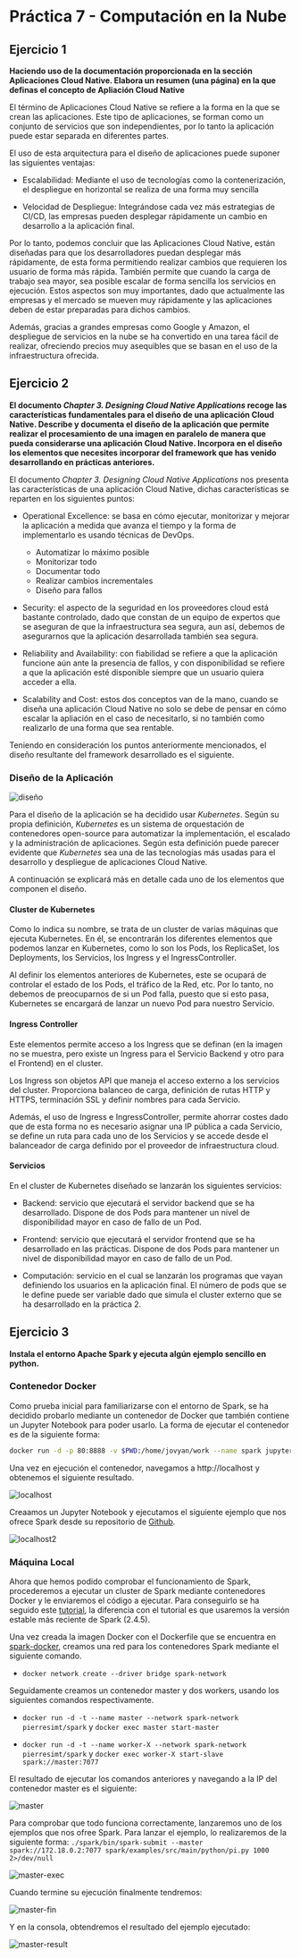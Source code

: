 # Práctica 7 - Computación en la Nube

## Ejercicio 1 

**Haciendo uso de la documentación proporcionada en la sección Aplicaciones Cloud Native. Elabora un resumen (una página) en la que definas el concepto de Apliación Cloud Native**

El término de Aplicaciones Cloud Native se refiere a la forma en la que se crean las aplicaciones. Este tipo de aplicaciones, se forman como un conjunto de servicios que son independientes, por lo tanto la aplicación puede estar separada en diferentes partes.

El uso de esta arquitectura para el diseño de aplicaciones puede suponer las siguientes ventajas:

* Escalabilidad: Mediante el uso de tecnologías como la contenerización, el despliegue en horizontal se realiza de una forma muy sencilla

* Velocidad de Despliegue: Integrándose cada vez más estrategias de CI/CD, las empresas pueden desplegar rápidamente un cambio en desarrollo a la aplicación final. 

Por lo tanto, podemos concluir que las Aplicaciones Cloud Native, están diseñadas para que los desarrolladores puedan desplegar más rápidamente, de esta forma permitiendo realizar cambios que requieren los usuario de forma más rápida. También permite que cuando la carga de trabajo sea mayor, sea posible escalar de forma sencilla los servicios en ejecución. Estos aspectos son muy importantes, dado que actualmente las empresas y el mercado se mueven muy rápidamente y las aplicaciones deben de estar preparadas para dichos cambios.

Además, gracias a grandes empresas como Google y Amazon, el despliegue de servicios en la nube se ha convertido en una tarea fácil de realizar, ofreciendo precios muy asequibles que se basan en el uso de la infraestructura ofrecida.

## Ejercicio 2

**El documento *Chapter 3. Designing Cloud Native Applications* recoge las características fundamentales para el diseño de una aplicación Cloud Native. Describe y documenta el diseño de la aplicación que permite realizar el procesamiento de una imagen en paralelo de manera que pueda considerarse una aplicación Cloud Native. Incorpora en el diseño los elementos que necesites incorporar del framework que has venido desarrollando en prácticas anteriores.**

El documento *Chapter 3. Designing Cloud Native Applications* nos presenta las características de una aplicación Cloud Native, dichas características se reparten en los siguientes puntos:

* Operational Excellence: se basa en cómo ejecutar, monitorizar y mejorar la aplicación a medida que avanza el tiempo y la forma de implementarlo es usando técnicas de DevOps.
    - Automatizar lo máximo posible
    - Monitorizar todo
    - Documentar todo
    - Realizar cambios incrementales
    - Diseño para fallos

* Security: el aspecto de la seguridad en los proveedores cloud está bastante controlado, dado que constan de un equipo de expertos que se aseguran de que la infraestructura sea segura, aun así, debemos de asegurarnos que la aplicación desarrollada también sea segura.

* Reliability and Availability: con fiabilidad se refiere a que la aplicación funcione aún ante la presencia de fallos, y con disponibilidad se refiere a que la aplicación esté disponible siempre que un usuario quiera acceder a ella.

* Scalability and Cost: estos dos conceptos van de la mano, cuando se diseña una aplicación Cloud Native no solo se debe de pensar en cómo escalar la apliación en el caso de necesitarlo, si no también como realizarlo de una forma que sea rentable.

Teniendo en consideración los puntos anteriormente mencionados, el diseño resultante del framework desarrollado es el siguiente.

### Diseño de la Aplicación

![diseño](doc/disenio.png)

Para el diseño de la aplicación se ha decidido usar *Kubernetes*. Según su propia definición, *Kubernetes* es un sistema de orquestación de contenedores open-source para automatizar la implementación, el escalado y la administración de aplicaciones. Según esta definición puede parecer evidente que *Kubernetes* sea una de las tecnologías más usadas para el desarrollo y despliegue de aplicaciones Cloud Native.

A continuación se explicará más en detalle cada uno de los elementos que componen el diseño.

#### Cluster de Kubernetes

Como lo indica su nombre, se trata de un cluster de varias máquinas que ejecuta Kubernetes. En él, se encontrarán los diferentes elementos que podemos lanzar en Kubernetes, como lo son los Pods, los ReplicaSet, los Deployments, los Servicios, los Ingress y el IngressController.

Al definir los elementos anteriores de Kubernetes, este se ocupará de controlar el estado de los Pods, el tráfico de la Red, etc. Por lo tanto, no debemos de preocuparnos de si un Pod falla, puesto que si esto pasa, Kubernetes se encargará de lanzar un nuevo Pod para nuestro Servicio.

#### Ingress Controller

Este elementos permite acceso a los Ingress que se definan (en la imagen no se muestra, pero existe un Ingress para el Servicio Backend y otro para el Frontend) en el cluster. 

Los Ingress son objetos API que maneja el acceso externo a los servicios del cluster. Proporciona balanceo de carga, definición de rutas HTTP y HTTPS, terminación SSL y definir nombres para cada Servicio.

Además, el uso de Ingress e IngressController, permite ahorrar costes dado que de esta forma no es necesario asignar una IP pública a cada Servicio, se define un ruta para cada uno de los Servicios y se accede desde el balanceador de carga definido por el proveedor de infraestructura cloud.

#### Servicios

En el cluster de Kubernetes diseñado se lanzarán los siguientes servicios:

* Backend: servicio que ejecutará el servidor backend que se ha desarrollado. Dispone de dos Pods para mantener un nivel de disponibilidad mayor en caso de fallo de un Pod.

* Frontend: servicio que ejecutará el servidor frontend que se ha desarrollado en las prácticas. Dispone de dos Pods para mantener un nivel de disponibilidad mayor en caso de fallo de un Pod.

* Computación: servicio en el cual se lanzarán los programas que vayan definiendo los usuarios en la aplicación final. El número de pods que se le define puede ser variable dado que simula el cluster externo que se ha desarrollado en la práctica 2.

## Ejercicio 3

**Instala el entorno Apache Spark y ejecuta algún ejemplo sencillo en python.**

### Contenedor Docker

Como prueba inicial para familiarizarse con el entorno de Spark, se ha decidido probarlo mediante un contenedor de Docker que también contiene un Jupyter Notebook para poder usarlo. La forma de ejecutar el contenedor es de la siguiente forma:

```sh
docker run -d -p 80:8888 -v $PWD:/home/jovyan/work --name spark jupyter/pyspark-notebook
```

Una vez en ejecución el contenedor, navegamos a http://localhost y obtenemos el siguiente resultado.

![localhost](doc/localhost_1.png)

Creaamos un Jupyter Notebook y ejecutamos el siguiente ejemplo que nos ofrece Spark desde su repositorio de [Github](https://github.com/apache/spark/blob/master/examples/src/main/python/ml/kmeans_example.py).

![localhost2](doc/localhost_2.png)

### Máquina Local

Ahora que hemos podido comprobar el funcionamiento de Spark, procederemos a ejecutar un cluster de Spark mediante contenedores Docker y le enviaremos el código a ejecutar. Para conseguirlo se ha seguido este [tutorial](https://medium.com/@thiagolcmelo/submitting-a-python-job-to-apache-spark-on-docker-b2bd19593a06), la diferencia con el tutorial es que usaremos la versión estable más reciente de Spark (2.4.5).

Una vez creada la imagen Docker con el Dockerfile que se encuentra en [spark-docker](spark-docker/Dockerfile), creamos una red para los contenedores Spark mediante el siguiente comando.

* `docker network create --driver bridge spark-network`

Seguidamente creamos un contenedor master y dos workers, usando los siguientes comandos respectivamente.

* `docker run -d -t --name master --network spark-network pierresimt/spark`
y `docker exec master start-master` 

* `docker run -d -t --name worker-X --network spark-network pierresimt/spark`
y `docker exec worker-X start-slave spark://master:7077`

El resultado de ejecutar los comandos anteriores y navegando a la IP del contenedor master es el siguiente:

![master](doc/spark_docker_1.png)

Para comprobar que todo funciona correctamente, lanzaremos uno de los ejemplos que nos ofree Spark. Para lanzar el ejemplo, lo realizaremos de la siguiente forma: `./spark/bin/spark-submit --master spark://172.18.0.2:7077 spark/examples/src/main/python/pi.py 1000 2>/dev/null`

![master-exec](doc/spark_docker_2.png)

Cuando termine su ejecución finalmente tendremos:

![master-fin](doc/spark_docker_3.png)

Y en la consola, obtendremos el resultado del ejemplo ejecutado:

![master-result](doc/spark_docker_4.png)
